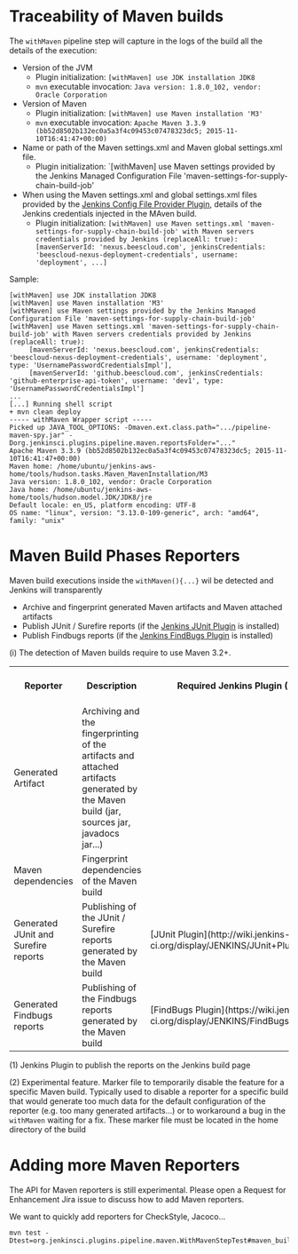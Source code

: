 
# Traceability of Maven builds

The `withMaven` pipeline step will capture in the logs of the build all the details of the execution:

* Version of the JVM
   * Plugin initialization: `[withMaven] use JDK installation JDK8`
   * `mvn` executable invocation: `Java version: 1.8.0_102, vendor: Oracle Corporation`
* Version of Maven
   * Plugin initialization: `[withMaven] use Maven installation 'M3'`
   * `mvn` executable invocation: `Apache Maven 3.3.9 (bb52d8502b132ec0a5a3f4c09453c07478323dc5; 2015-11-10T16:41:47+00:00)`
* Name or path of the Maven settings.xml and Maven global settings.xml file.
   * Plugin initialization: `[withMaven] use Maven settings provided by the Jenkins Managed Configuration File 'maven-settings-for-supply-chain-build-job' 
* When using the Maven settings.xml and global settings.xml files provided by the [Jenkins Config File Provider Plugin](https://wiki.jenkins-ci.org/display/JENKINS/Config+File+Provider+Plugin),
details of the Jenkins credentials injected in the MAven build.
   * Plugin initialization: `[withMaven] use Maven settings.xml 'maven-settings-for-supply-chain-build-job' with Maven servers credentials provided by Jenkins (replaceAll: true): [mavenServerId: 'nexus.beescloud.com', jenkinsCredentials: 'beescloud-nexus-deployment-credentials', username: 'deployment', ...]` 


Sample:

```
[withMaven] use JDK installation JDK8
[withMaven] use Maven installation 'M3'
[withMaven] use Maven settings provided by the Jenkins Managed Configuration File 'maven-settings-for-supply-chain-build-job' 
[withMaven] use Maven settings.xml 'maven-settings-for-supply-chain-build-job' with Maven servers credentials provided by Jenkins (replaceAll: true): 
     [mavenServerId: 'nexus.beescloud.com', jenkinsCredentials: 'beescloud-nexus-deployment-credentials', username: 'deployment', type: 'UsernamePasswordCredentialsImpl'], 
     [mavenServerId: 'github.beescloud.com', jenkinsCredentials: 'github-enterprise-api-token', username: 'dev1', type: 'UsernamePasswordCredentialsImpl']
...
[...] Running shell script
+ mvn clean deploy
----- withMaven Wrapper script -----
Picked up JAVA_TOOL_OPTIONS: -Dmaven.ext.class.path=".../pipeline-maven-spy.jar" -Dorg.jenkinsci.plugins.pipeline.maven.reportsFolder="..." 
Apache Maven 3.3.9 (bb52d8502b132ec0a5a3f4c09453c07478323dc5; 2015-11-10T16:41:47+00:00)
Maven home: /home/ubuntu/jenkins-aws-home/tools/hudson.tasks.Maven_MavenInstallation/M3
Java version: 1.8.0_102, vendor: Oracle Corporation
Java home: /home/ubuntu/jenkins-aws-home/tools/hudson.model.JDK/JDK8/jre
Default locale: en_US, platform encoding: UTF-8
OS name: "linux", version: "3.13.0-109-generic", arch: "amd64", family: "unix"
```




# Maven Build Phases Reporters

Maven build executions inside the `withMaven(){...}` wil be detected and Jenkins will transparently
 * Archive and fingerprint generated Maven artifacts and Maven attached artifacts
 * Publish JUnit / Surefire reports (if the [Jenkins JUnit Plugin](http://wiki.jenkins-ci.org/display/JENKINS/JUnit+Plugin) is installed) 
 * Publish Findbugs reports (if the [Jenkins FindBugs Plugin](http://wiki.jenkins-ci.org/display/JENKINS/FindBugs+Plugin) is installed) 

(i) The detection of Maven builds require to use Maven 3.2+.

 
<table>
<tr>
    <th>Reporter</th>
    <th>Description</th>
    <th>Required Jenkins Plugin (1)</th>
    <th>Marker file to disable the feature (2)</th>
<tr>
<tr>
    <td>Generated Artifact</td>
    <td>Archiving and the fingerprinting of the artifacts and attached artifacts generated by the Maven build (jar, sources jar, javadocs jar...)</td>
    <td> &nbsp; </td>
    <td> `.skip-archive-generated-artifacts` </td>
</tr>
<tr>
    <td>Maven dependencies</td>
    <td>Fingerprint dependencies of the Maven build</td>
    <td> &nbsp; </td>
    <td> `.skip-fingerprint-maven-dependencies` </td>
</tr>
<tr>
    <td>Generated JUnit and Surefire reports</td>
    <td>Publishing of the JUnit / Surefire reports generated by the Maven build</td>
    <td> [JUnit Plugin](http://wiki.jenkins-ci.org/display/JENKINS/JUnit+Plugin) </td>
    <td> `.skip-publish-junit-results` </td>
</tr>
<tr>
    <td>Generated Findbugs reports</td>
    <td>Publishing of the Findbugs reports generated by the Maven build</td>
    <td> [FindBugs Plugin](https://wiki.jenkins-ci.org/display/JENKINS/FindBugs+Plugin) </td>
    <td> `.skip-publish-findbugs-results` </td>
</tr>
</table>

(1) Jenkins Plugin to publish the reports on the Jenkins build page

(2) Experimental feature. 
Marker file to temporarily disable the feature for a specific Maven build. 
Typically used to disable a reporter for a specific build that would generate too much data for the default configuration of the reporter (e.g. too many generated artifacts...) or 
to workaround a bug in the `withMaven` waiting for a fix. These marker file must be located in the home directory of the build

# Adding more Maven Reporters

The API for Maven reporters is still experimental. Please open a Request for Enhancement Jira issue to discuss how to add Maven reporters.

We want to quickly add reporters for CheckStyle, Jacoco...


```
mvn test -Dtest=org.jenkinsci.plugins.pipeline.maven.WithMavenStepTest#maven_build_on_master_succeeds&>mvn.log
```